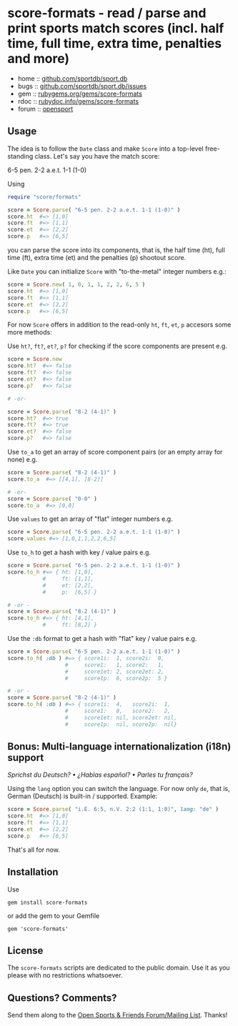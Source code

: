 #  score-formats - read / parse and print sports match scores (incl. half time, full time, extra time, penalties and more)


* home  :: [github.com/sportdb/sport.db](https://github.com/sportdb/sport.db)
* bugs  :: [github.com/sportdb/sport.db/issues](https://github.com/sportdb/sport.db/issues)
* gem   :: [rubygems.org/gems/score-formats](https://rubygems.org/gems/score-formats)
* rdoc  :: [rubydoc.info/gems/score-formats](http://rubydoc.info/gems/score-formats)
* forum :: [opensport](http://groups.google.com/group/opensport)



## Usage


The idea is to follow the `Date` class and make `Score`
into a top-level free-standing class. Let's say you have the match score:

6-5 pen. 2-2 a.e.t. 1-1 (1-0)

Using

``` ruby
require "score/formats"

score = Score.parse( "6-5 pen. 2-2 a.e.t. 1-1 (1-0)" )
score.ht  #=> [1,0]
score.ft  #=> [1,1]
score.et  #=> [2,2]
score.p   #=> [6,5]
```

you can parse the score into its components, that is, the
half time (ht), full time (ft), extra time (et)
and the penalties (p) shootout score.

Like `Date` you can initialize `Score` with "to-the-metal"
integer numbers e.g.:

``` ruby
score = Score.new( 1, 0, 1, 1, 2, 2, 6, 5 )
score.ht  #=> [1,0]
score.ft  #=> [1,1]
score.et  #=> [2,2]
score.p   #=> [6,5]
```

For now `Score` offers in addition to the read-only `ht`, `ft`, `et`, `p`  accesors some more methods:


Use `ht?`, `ft?`, `et?`, `p?` for checking if the score components are present e.g.

``` ruby
score = Score.new
score.ht?  #=> false
score.ft?  #=> false
score.et?  #=> false
score.p?   #=> false

# -or-

score = Score.parse( "8-2 (4-1)" )
score.ht?  #=> true
score.ft?  #=> true
score.et?  #=> false
score.p?   #=> false
```

Use `to_a` to get an array of score component pairs (or an empty array for none) e.g.

``` ruby
score = Score.parse( "8-2 (4-1)" )
score.to_a  #=> [[4,1], [8-2]]

# -or-
score = Score.parse( "0-0" )
score.to_a  #=> [0,0]
```

Use `values` to get an array of "flat" integer numbers e.g.

``` ruby
score = Score.parse( "6-5 pen. 2-2 a.e.t. 1-1 (1-0)" )
score.values #=> [1,0,1,1,2,2,6,5]
```

Use `to_h` to get a hash with key / value pairs e.g.

``` ruby
score = Score.parse( "6-5 pen. 2-2 a.e.t. 1-1 (1-0)" )
score.to_h #=> { ht: [1,0],
           #     ft: [1,1],
           #     et: [2,2],
           #     p:  [6,5] }

# -or -
score = Score.parse( "8-2 (4-1)" )
score.to_h #=> { ht: [4,1],
           #     ft: [8,2] }
```

Use the `:db` format to get a hash with "flat" key / value pairs e.g.

``` ruby
score = Score.parse( "6-5 pen. 2-2 a.e.t. 1-1 (1-0)" )
score.to_h( :db ) #=> { score1i:  1, score2i:  0,
                  #     score1:   1, score2:   1,
                  #     score1et: 2, score2et: 2,
                  #     score1p:  6, score2p:  5 }

# -or -
score = Score.parse( "8-2 (4-1)" )
score.to_h( :db ) #=> { score1i:  4,   score2i:  1,
                  #     score1:   8,   score2:   2,
                  #     score1et: nil, score2et: nil,
                  #     score1p:  nil, score2p:  nil}
```


## Bonus: Multi-language internationalization (i18n) support

_Sprichst du Deutsch? • ¿Hablas español? • Parles tu français?_

Using the `lang` option you can switch the language.
For now only `de`, that is, German (Deutsch) is built-in / supported.
Example:

``` ruby
score = Score.parse( "i.E. 6:5, n.V. 2:2 (1:1, 1:0)", lang: "de" )
score.ht  #=> [1,0]
score.ft  #=> [1,1]
score.et  #=> [2,2]
score.p   #=> [6,5]
```

That's all for now.



## Installation

Use

    gem install score-formats

or add the gem to your Gemfile

    gem 'score-formats'



## License

The `score-formats` scripts are dedicated to the public domain.
Use it as you please with no restrictions whatsoever.


## Questions? Comments?

Send them along to the
[Open Sports & Friends Forum/Mailing List](http://groups.google.com/group/opensport).
Thanks!
